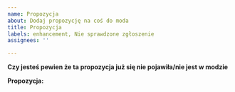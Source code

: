 ```yaml
---
name: Propozycja
about: Dodaj propozycję na coś do moda
title: Propozycja
labels: enhancement, Nie sprawdzone zgłoszenie
assignees: ''

---
```


**Czy jesteś pewien że ta propozycja już się nie pojawiła/nie jest w modzie**

**Propozycja:**
